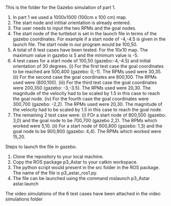 This is the folder for the Gazebo simulation of part 1.
1. In part 1 we used a 1000x1000 (100cm x 100 cm) map.
2. The start node and intitial orientation is already entered. 
3. The user needs to input the two RPMs and the goal nodes.
4. The start node of the turtlebot is set in the launch file in terms of the gazebo coordinates. For example if a start node of -4,-4.5 is given in the launch file. The start node in our program would be 100,50.
5. A total of 6 test cases have been tested. For the 10x10 map. The maximum value in gazebo is 5 and the minimum value is -5. 
6. 4 test cases for a start node of 100,50 (gazebo:-4,-4.5) and initial orientation of 30 degrees. 
   (i) For the first test case the goal coordinates to be reached are 500,400 (gazebo: 0,-1). The RPMs used were 30,35.
   (ii) For the second case the goal coordinates are 800,100. The RPMs used were (800,100).
   (iii) For the third test case the goal coordinates were 200,350 (gazebo: -3,-3.5). The RPMs used were 20,30. The magnitude of the velocity had to be scaled by 1.5 in this case      to reach the goal node.
   (iv) For the fourth case the goal coordinates were 300,700 (gazebo: -2,2). The RPMs used were 20,30. The magnitude of the velocity had to be scaled by 1.5 in this case      to    reach the goal node.
7. The remaining 2 test case were:
   (i) FOr a start node of 800,500 (gazebo: 3,0) and the goal node to be 700,700 (gazebo 2,2). The RPMs which worked were 5,10.
   (ii) For a start node of 600,800 (gazebo: 1,3) and the goal node to be 900,900 (gazebo: 4,4). The RPMs which worked were 15,20.

Steps to launch the file in gazebo.
1. Clone the repository to your local machine. 
2. Copy the ROS package p3_Astar to your catkin workspace.
3. The python script would present in the src folder in the ROS package. The name of the file is p3_astar_ros1.py.
4. The file can be launched using the command roslaunch p3_Astar astar.launch

The video simulations of the 6 test cases have been attached in the video simulations folder
